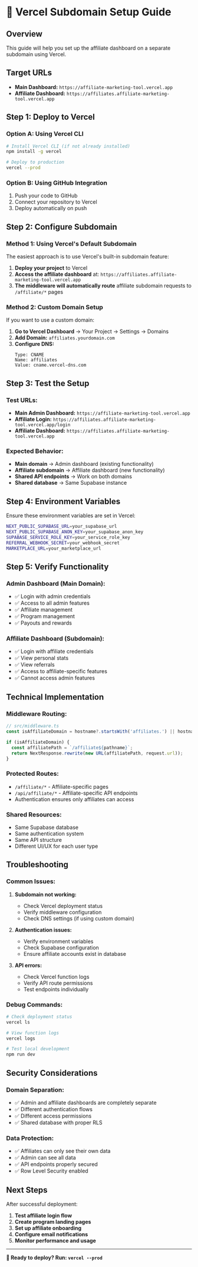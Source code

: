 # 🚀 Vercel Subdomain Setup Guide

## **Overview**
This guide will help you set up the affiliate dashboard on a separate subdomain using Vercel.

## **Target URLs**
- **Main Dashboard:** `https://affiliate-marketing-tool.vercel.app`
- **Affiliate Dashboard:** `https://affiliates.affiliate-marketing-tool.vercel.app`

## **Step 1: Deploy to Vercel**

### **Option A: Using Vercel CLI**
```bash
# Install Vercel CLI (if not already installed)
npm install -g vercel

# Deploy to production
vercel --prod
```

### **Option B: Using GitHub Integration**
1. Push your code to GitHub
2. Connect your repository to Vercel
3. Deploy automatically on push

## **Step 2: Configure Subdomain**

### **Method 1: Using Vercel's Default Subdomain**
The easiest approach is to use Vercel's built-in subdomain feature:

1. **Deploy your project** to Vercel
2. **Access the affiliate dashboard** at: `https://affiliates.affiliate-marketing-tool.vercel.app`
3. **The middleware will automatically route** affiliate subdomain requests to `/affiliate/*` pages

### **Method 2: Custom Domain Setup**
If you want to use a custom domain:

1. **Go to Vercel Dashboard** → Your Project → Settings → Domains
2. **Add Domain:** `affiliates.yourdomain.com`
3. **Configure DNS:**
   ```
   Type: CNAME
   Name: affiliates
   Value: cname.vercel-dns.com
   ```

## **Step 3: Test the Setup**

### **Test URLs:**
- **Main Admin Dashboard:** `https://affiliate-marketing-tool.vercel.app`
- **Affiliate Login:** `https://affiliates.affiliate-marketing-tool.vercel.app/login`
- **Affiliate Dashboard:** `https://affiliates.affiliate-marketing-tool.vercel.app`

### **Expected Behavior:**
- **Main domain** → Admin dashboard (existing functionality)
- **Affiliate subdomain** → Affiliate dashboard (new functionality)
- **Shared API endpoints** → Work on both domains
- **Shared database** → Same Supabase instance

## **Step 4: Environment Variables**

Ensure these environment variables are set in Vercel:

```bash
NEXT_PUBLIC_SUPABASE_URL=your_supabase_url
NEXT_PUBLIC_SUPABASE_ANON_KEY=your_supabase_anon_key
SUPABASE_SERVICE_ROLE_KEY=your_service_role_key
REFERRAL_WEBHOOK_SECRET=your_webhook_secret
MARKETPLACE_URL=your_marketplace_url
```

## **Step 5: Verify Functionality**

### **Admin Dashboard (Main Domain):**
- ✅ Login with admin credentials
- ✅ Access to all admin features
- ✅ Affiliate management
- ✅ Program management
- ✅ Payouts and rewards

### **Affiliate Dashboard (Subdomain):**
- ✅ Login with affiliate credentials
- ✅ View personal stats
- ✅ View referrals
- ✅ Access to affiliate-specific features
- ✅ Cannot access admin features

## **Technical Implementation**

### **Middleware Routing:**
```typescript
// src/middleware.ts
const isAffiliateDomain = hostname?.startsWith('affiliates.') || hostname?.includes('affiliates-');

if (isAffiliateDomain) {
  const affiliatePath = `/affiliate${pathname}`;
  return NextResponse.rewrite(new URL(affiliatePath, request.url));
}
```

### **Protected Routes:**
- `/affiliate/*` - Affiliate-specific pages
- `/api/affiliate/*` - Affiliate-specific API endpoints
- Authentication ensures only affiliates can access

### **Shared Resources:**
- Same Supabase database
- Same authentication system
- Same API structure
- Different UI/UX for each user type

## **Troubleshooting**

### **Common Issues:**

1. **Subdomain not working:**
   - Check Vercel deployment status
   - Verify middleware configuration
   - Check DNS settings (if using custom domain)

2. **Authentication issues:**
   - Verify environment variables
   - Check Supabase configuration
   - Ensure affiliate accounts exist in database

3. **API errors:**
   - Check Vercel function logs
   - Verify API route permissions
   - Test endpoints individually

### **Debug Commands:**
```bash
# Check deployment status
vercel ls

# View function logs
vercel logs

# Test local development
npm run dev
```

## **Security Considerations**

### **Domain Separation:**
- ✅ Admin and affiliate dashboards are completely separate
- ✅ Different authentication flows
- ✅ Different access permissions
- ✅ Shared database with proper RLS

### **Data Protection:**
- ✅ Affiliates can only see their own data
- ✅ Admin can see all data
- ✅ API endpoints properly secured
- ✅ Row Level Security enabled

## **Next Steps**

After successful deployment:

1. **Test affiliate login flow**
2. **Create program landing pages**
3. **Set up affiliate onboarding**
4. **Configure email notifications**
5. **Monitor performance and usage**

---

**🎯 Ready to deploy? Run: `vercel --prod`** 
